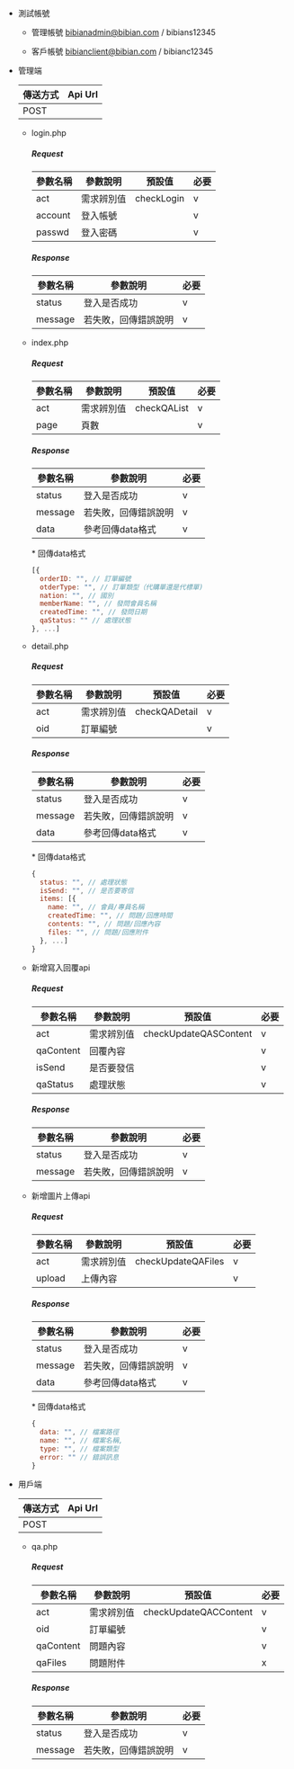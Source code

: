 + 測試帳號

  + 管理帳號
    bibianadmin@bibian.com / bibians12345

  + 客戶帳號
    bibianclient@bibian.com / bibianc12345

+ 管理端

  |傳送方式|Api Url|
  |---|---|
  |POST||

  + login.php

    ##### Request
    |參數名稱|參數說明|預設值|必要|
    |---|---|---|---|
    |act|需求辨別值|checkLogin|v|
    |account|登入帳號||v|
    |passwd|登入密碼||v|

    ##### Response

    |參數名稱|參數說明|必要|
    |---|---|---|
    |status|登入是否成功|v|
    |message|若失敗，回傳錯誤說明|v|

  + index.php

    ##### Request
    |參數名稱|參數說明|預設值|必要|
    |---|---|---|---|
    |act|需求辨別值|checkQAList|v|
    |page|頁數||v|

    ##### Response
    |參數名稱|參數說明|必要|
    |---|---|---|
    |status|登入是否成功|v|
    |message|若失敗，回傳錯誤說明|v|
    |data|參考回傳data格式|v|

    \* 回傳data格式
    ```javascript
    [{
      orderID: "", // 訂單編號
      otderType: "", // 訂單類型（代購單還是代標單)
      nation: "", // 國別
      memberName: "", // 發問會員名稱
      createdTime: "", // 發問日期
      qaStatus: "" // 處理狀態
    }, ...]
    ```

  + detail.php

    ##### Request
    |參數名稱|參數說明|預設值|必要|
    |---|---|---|---|
    |act|需求辨別值|checkQADetail|v|
    |oid|訂單編號||v|

    ##### Response
    |參數名稱|參數說明|必要|
    |---|---|---|
    |status|登入是否成功|v|
    |message|若失敗，回傳錯誤說明|v|
    |data|參考回傳data格式|v|

    \* 回傳data格式
    ```javascript
    {
      status: "", // 處理狀態
      isSend: "", // 是否要寄信
      items: [{
        name: "", // 會員/專員名稱
        createdTime: "", // 問題/回應時間
        contents: "", // 問題/回應內容
        files: "", // 問題/回應附件
      }, ...]
    }
    ```
  
  + 新增寫入回覆api

    ##### Request
    |參數名稱|參數說明|預設值|必要|
    |---|---|---|---|
    |act|需求辨別值|checkUpdateQASContent|v|
    |qaContent|回覆內容||v|
    |isSend|是否要發信||v|
    |qaStatus|處理狀態||v|

    ##### Response

    |參數名稱|參數說明|必要|
    |---|---|---|
    |status|登入是否成功|v|
    |message|若失敗，回傳錯誤說明|v|

  + 新增圖片上傳api

    ##### Request
    |參數名稱|參數說明|預設值|必要|
    |---|---|---|---|
    |act|需求辨別值|checkUpdateQAFiles|v|
    |upload|上傳內容||v|

    ##### Response

    |參數名稱|參數說明|必要|
    |---|---|---|
    |status|登入是否成功|v|
    |message|若失敗，回傳錯誤說明|v|
    |data|參考回傳data格式|v|

    \* 回傳data格式
    ```javascript
    {
      data: "", // 檔案路徑
      name: "", // 檔案名稱,
      type: "", // 檔案類型
      error: "" // 錯誤訊息
    }
    ```


+ 用戶端

  |傳送方式|Api Url|
  |---|---|
  |POST||

  + qa.php

    ##### Request
    |參數名稱|參數說明|預設值|必要|
    |---|---|---|---|
    |act|需求辨別值|checkUpdateQACContent|v|
    |oid|訂單編號||v|
    |qaContent|問題內容||v|
    |qaFiles|問題附件||x|

    ##### Response

    |參數名稱|參數說明|必要|
    |---|---|---|
    |status|登入是否成功|v|
    |message|若失敗，回傳錯誤說明|v|